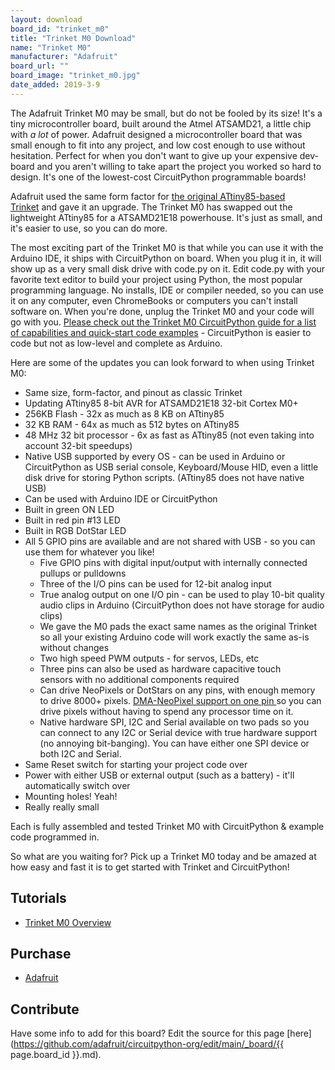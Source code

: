 ```yaml
---
layout: download
board_id: "trinket_m0"
title: "Trinket M0 Download"
name: "Trinket M0"
manufacturer: "Adafruit"
board_url: ""
board_image: "trinket_m0.jpg"
date_added: 2019-3-9
---
```


The Adafruit Trinket M0 may be small, but do not be fooled by its size! It's a tiny microcontroller board, built around the Atmel ATSAMD21, a little chip with _a lot_ of power. Adafruit designed a microcontroller board that was small enough to fit into any project, and low cost enough to use without hesitation. Perfect for when you don't want to give up your expensive dev-board and you aren't willing to take apart the project you worked so hard to design. It's one of the lowest-cost CircuitPython programmable boards!

Adafruit used the same form factor for [the original ATtiny85-based Trinket](https://www.adafruit.com/product/1500) and gave it an upgrade. The Trinket M0 has swapped out the lightweight ATtiny85 for a ATSAMD21E18 powerhouse. It's just as small, and it's easier to use, so you can do more.

The most exciting part of the Trinket M0 is that while you can use it with the Arduino IDE, it ships with CircuitPython on board. When you plug it in, it will show up as a very small disk drive with code.py on it. Edit code.py with your favorite text editor to build your project using Python, the most popular programming language. No installs, IDE or compiler needed, so you can use it on any computer, even ChromeBooks or computers you can't install software on. When you're done, unplug the Trinket M0 and your code will go with you. [Please check out the Trinket M0 CircuitPython guide for a list of capabilities and quick-start code examples](https://learn.adafruit.com/adafruit-trinket-m0-circuitpython-arduino/circuitpython) - CircuitPython is easier to code but not as low-level and complete as Arduino.

Here are some of the updates you can look forward to when using Trinket M0:

*   Same size, form-factor, and pinout as classic Trinket
*   Updating ATtiny85 8-bit AVR for ATSAMD21E18 32-bit Cortex M0+
*   256KB Flash - 32x as much as 8 KB on ATtiny85
*   32 KB RAM - 64x as much as 512 bytes on ATtiny85
*   48 MHz 32 bit processor - 6x as fast as ATtiny85 (not even taking into account 32-bit speedups)
*   Native USB supported by every OS - can be used in Arduino or CircuitPython as USB serial console, Keyboard/Mouse HID, even a little disk drive for storing Python scripts. (ATtiny85 does not have native USB)
*   Can be used with Arduino IDE or CircuitPython
*   Built in green ON LED
*   Built in red pin #13 LED
*   Built in RGB DotStar LED
*   All 5 GPIO pins are available and are not shared with USB - so you can use them for whatever you like!
    *   Five GPIO pins with digital input/output with internally connected pullups or pulldowns
    *   Three of the I/O pins can be used for 12-bit analog input
    *   True analog output on one I/O pin - can be used to play 10-bit quality audio clips in Arduino (CircuitPython does not have storage for audio clips)
    *   We gave the M0 pads the exact same names as the original Trinket so all your existing Arduino code will work exactly the same as-is without changes
    *   Two high speed PWM outputs - for servos, LEDs, etc
    *   Three pins can also be used as hardware capacitive touch sensors with no additional components required
    *   Can drive NeoPixels or DotStars on any pins, with enough memory to drive 8000+ pixels. [DMA-NeoPixel support on one pin ](https://learn.adafruit.com/dma-driven-neopixels)so you can drive pixels without having to spend any processor time on it.
    *   Native hardware SPI, I2C and Serial available on two pads so you can connect to any I2C or Serial device with true hardware support (no annoying bit-banging). You can have either one SPI device or both I2C and Serial.
*   Same Reset switch for starting your project code over
*   Power with either USB or external output (such as a battery) - it'll automatically switch over
*   Mounting holes! Yeah!
*   Really really small

Each is fully assembled and tested Trinket M0 with CircuitPython & example code programmed in.

So what are you waiting for? Pick up a Trinket M0 today and be amazed at how easy and fast it is to get started with Trinket and CircuitPython!

## Tutorials
* [Trinket M0 Overview](https://learn.adafruit.com/adafruit-trinket-m0-circuitpython-arduino)

## Purchase

* [Adafruit](https://www.adafruit.com/product/3500)

## Contribute

Have some info to add for this board? Edit the source for this page [here](https://github.com/adafruit/circuitpython-org/edit/main/_board/{{ page.board_id }}.md).
